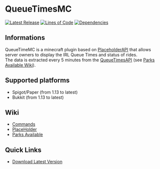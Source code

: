 # QueueTimesMC
[![Latest Release](https://img.shields.io/github/release/MrUnic0rn0/QueueTimesMC.svg?label=latest%20release)](https://github.com/MrUnic0rn0/QueueTimesMC/releases/latest)
[![Lines of Code](https://img.shields.io/tokei/lines/github/MrUnic0rn0/QueueTimesMC)](https://github.com/MrUnic0rn0/QueueTimesMC)
[![Dependencies](https://img.shields.io/badge/dependencies-PlaceholderAPI-green)](https://github.com/PlaceholderAPI/PlaceholderAPI)

## Informations
QueueTimeMC is a minecraft plugin based on [PlaceholderAPI](https://github.com/PlaceholderAPI/PlaceholderAPI) that allows server owners to display the IRL Queue Times and status of rides.   
The data is extracted every 5 minutes from the [QueueTimesAPI](https://queue-times.com/) (see [Parks Available Wiki](wiki/parks_available.md)).


## Supported platforms
 - Spigot/Paper (from 1.13 to latest)
 - Bukkit (from 1.13 to latest)

## Wiki
 - [Commands](wiki/commands.md)
 - [PlaceHolder](wiki/placeholder.md)
 - [Parks Available](wiki/parks_available.md)

## Quick Links
 - [Download Latest Version](https://spigot.org/)
